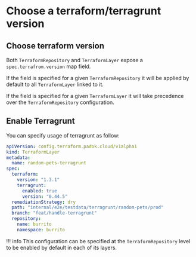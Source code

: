 # Choose a terraform/terragrunt version

## Choose terraform version

Both `TerraformRepository` and `TerraformLayer` expose a `spec.terrafrom.version` map field.

If the field is specified for a given `TerraformRepository` it will be applied by default to all `TerraformLayer` linked to it.

If the field is specified for a given `TerraformLayer` it will take precedence over the `TerraformRepository` configuration.

## Enable Terragrunt

You can specify usage of terragrunt as follow:

```yaml
apiVersion: config.terraform.padok.cloud/v1alpha1
kind: TerraformLayer
metadata:
  name: random-pets-terragrunt
spec:
  terraform:
    version: "1.3.1"
    terragrunt:
      enabled: true
      version: "0.44.5"
  remediationStrategy: dry
  path: "internal/e2e/testdata/terragrunt/random-pets/prod"
  branch: "feat/handle-terragrunt"
  repository:
    name: burrito
    namespace: burrito
```

!!! info
    This configuration can be specified at the `TerraformRepository` level to be enabled by default in each of its layers.
